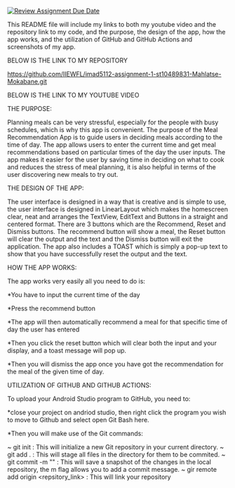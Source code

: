 [![Review Assignment Due Date](https://classroom.github.com/assets/deadline-readme-button-22041afd0340ce965d47ae6ef1cefeee28c7c493a6346c4f15d667ab976d596c.svg)](https://classroom.github.com/a/70UuwkKC)

This README file will include my links to both my youtube video and the repository link to my code, and the purpose, the design of the app, how the app works, and the utilization of GitHub and GitHub Actions and screenshots of my app.

BELOW IS THE LINK TO MY REPOSITORY

https://github.com/IIEWFL/imad5112-assignment-1-st10489831-Mahlatse-Mokabane.git

BELOW IS THE LINK TO MY YOUTUBE VIDEO



THE PURPOSE:

Planning meals can be very stressful, especially for the people with busy schedules, which is why this app is convenient. The purpose of the Meal Recommendation App is to guide users in deciding meals according to the time of day. The app allows users to enter the current time and get meal recommendations based on particular times of the day the user inputs. The app makes it easier for the user by saving time in deciding on what to cook and reduces the stress of meal planning, it is also helpful in terms of the user discovering new meals to try out.

THE DESIGN OF THE APP:

The user interface is designed in a way that is creative and is simple to use, the user interface is designed in LinearLayout which makes the homescreen clear, neat and arranges the TextView, EditText and Buttons in a straight and centered format. There are 3 buttons which are the Recommend, Reset and Dismiss buttons. The recommend button will show a meal, the Reset button will clear the output and the text and the Dismiss button will exit the application. The app also includes a TOAST which is simply a pop-up text to show that you have successfully reset the output and the text. 

HOW THE APP WORKS:

The app works very easily all you need to do is:

*You have to input the current time of the day 

*Press the recommend button 

*The app will then automatically recommend a meal for that specific time of day the user has entered

*Then you click the reset button which will clear both the input and your display, and a toast message will pop up.

*Then you will dismiss the app once you have got the recommendation for the meal of the given time of day.

UTILIZATION OF GITHUB AND GITHUB ACTIONS:

To upload your Android Studio program to GitHub, you need to:

*close your project on andriod studio, then right click the program you wish to move to Github and select open Git Bash here.

*Then you will make use of the Git commands:

~ git init : This will initialize a new Git repository in your current directory.
~ git add . : This will stage all files in the directory for them to be commited.
~ git commit -m "" : This will save a snapshot of the changes in the local repository, the m flag allows you to add a commit message.
~ gir remote add origin <repsitory_link> : This will link your repository 


